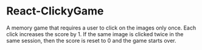 # React-ClickyGame
A memory game that requires a user to click on the images only once. Each click increases the score by 1. If the same image is clicked twice in the same session, then the score is reset to 0 and the game starts over.
